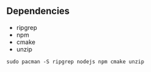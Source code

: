 
## Dependencies

- ripgrep
- npm
- cmake
- unzip

```
sudo pacman -S ripgrep nodejs npm cmake unzip
```
